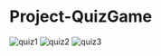 # Project-QuizGame
![quiz1](https://user-images.githubusercontent.com/99421433/168416270-d7a00948-32e8-4c71-bb8f-3a264d2c7ed3.png)
![quiz2](https://user-images.githubusercontent.com/99421433/168416272-3a7079bd-7179-4780-a808-3fd7f0af481f.png)
![quiz3](https://user-images.githubusercontent.com/99421433/168416275-c315b1b2-c9d7-4d25-ac7c-a63f9de07022.png)
